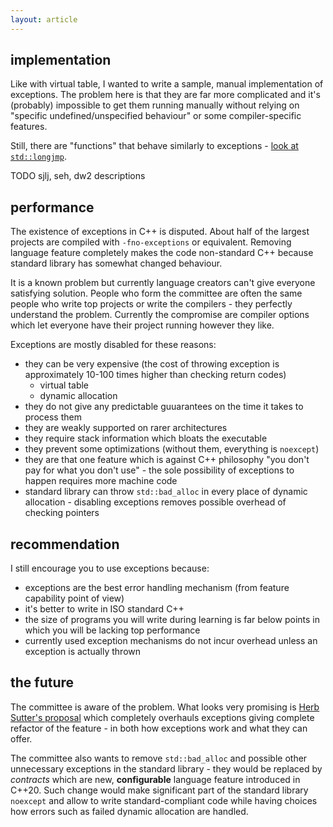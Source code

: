 ```yaml
---
layout: article
---
```


## implementation

Like with virtual table, I wanted to write a sample, manual implementation of exceptions. The problem here is that they are far more complicated and it's (probably) impossible to get them running manually without relying on "specific undefined/unspecified behaviour" or some compiler-specific features.

Still, there are "functions" that behave similarly to exceptions - [look at `std::longjmp`](https://en.cppreference.com/w/cpp/utility/program/longjmp).

TODO sjlj, seh, dw2 descriptions

## performance

The existence of exceptions in C++ is disputed. About half of the largest projects are compiled with `-fno-exceptions` or equivalent. Removing language feature completely makes the code non-standard C++ because standard library has somewhat changed behaviour.

It is a known problem but currently language creators can't give everyone satisfying solution. People who form the committee are often the same people who write top projects or write the compilers - they perfectly understand the problem. Currently the compromise are compiler options which let everyone have their project running however they like.

Exceptions are mostly disabled for these reasons:

- they can be very expensive (the cost of throwing exception is approximately 10-100 times higher than checking return codes)
    - virtual table
    - dynamic allocation
- they do not give any predictable guuarantees on the time it takes to process them
- they are weakly supported on rarer architectures
- they require stack information which bloats the executable
- they prevent some optimizations (without them, everything is `noexcept`)
- they are that one feature which is against C++ philosophy "you don't pay for what you don't use" - the sole possibility of exceptions to happen requires more machine code
- standard library can throw `std::bad_alloc` in every place of dynamic allocation - disabling exceptions removes possible overhead of checking pointers

## recommendation

I still encourage you to use exceptions because:

- exceptions are the best error handling mechanism (from feature capability point of view)
- it's better to write in ISO standard C++
- the size of programs you will write during learning is far below points in which you will be lacking top performance
- currently used exception mechanisms do not incur overhead unless an exception is actually thrown

## the future

The committee is aware of the problem. What looks very promising is [Herb Sutter's proposal](https://wg21.link/P0709) which completely overhauls exceptions giving complete refactor of the feature - in both how exceptions work and what they can offer.

The committee also wants to remove `std::bad_alloc` and possible other unnecessary exceptions in the standard library - they would be replaced by *contracts* which are new, **configurable** language feature introduced in C++20. Such change would make significant part of the standard library `noexcept` and allow to write standard-compliant code while having choices how errors such as failed dynamic allocation are handled.
